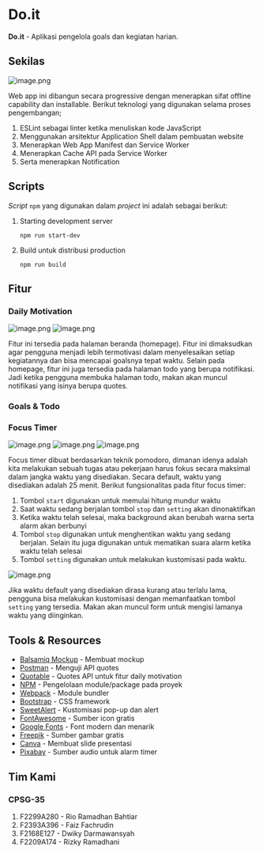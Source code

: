 # Do.it

**Do.it** - Aplikasi pengelola goals dan kegiatan harian.

## Sekilas

![image.png](https://github.com/ramadanriz/do-it/blob/677ab9c4b3df9767664ea6cb17f4863506a28387/readme%20image/homepage.PNG)

Web app ini dibangun secara progressive dengan menerapkan sifat offline capability dan installable. Berikut teknologi yang digunakan selama proses pengembangan;

1. ESLint sebagai linter ketika menuliskan kode JavaScript
2. Menggunakan arsitektur Application Shell dalam pembuatan website
3. Menerapkan Web App Manifest dan Service Worker
4. Menerapkan Cache API pada Service Worker
5. Serta menerapkan Notification

## Scripts

*Script* `npm` yang digunakan dalam *project* ini adalah sebagai berikut:

1. Starting development server

   `npm run start-dev`

2. Build untuk distribusi production

   `npm run build`

## Fitur

### Daily Motivation

![image.png](https://github.com/ramadanriz/do-it/blob/ad104faa5bae558d27f29757d5323b56660f4a55/readme%20image/daily_motivation.PNG)
![image.png](https://github.com/ramadanriz/do-it/blob/ad104faa5bae558d27f29757d5323b56660f4a55/readme%20image/daily_motivation_2.PNG)

Fitur ini tersedia pada halaman beranda (homepage). Fitur ini dimaksudkan agar pengguna menjadi lebih termotivasi dalam menyelesaikan setiap kegiatannya dan bisa mencapai goalsnya tepat waktu. Selain pada homepage, fitur ini juga tersedia pada halaman todo yang berupa notifikasi. Jadi ketika pengguna membuka halaman todo, makan akan muncul notifikasi yang isinya berupa quotes.

### Goals & Todo

### Focus Timer

![image.png](https://github.com/ramadanriz/do-it/blob/d883556f0f3cd894a5a7595840578ddc8fd40b67/readme%20image/timer_1%20(1).png) ![image.png](https://github.com/ramadanriz/do-it/blob/d883556f0f3cd894a5a7595840578ddc8fd40b67/readme%20image/timer_2%20(1).png) ![image.png](https://github.com/ramadanriz/do-it/blob/d883556f0f3cd894a5a7595840578ddc8fd40b67/readme%20image/timer_4%20(1).png)

Focus timer dibuat berdasarkan teknik pomodoro, dimanan idenya adalah kita melakukan sebuah tugas atau pekerjaan harus fokus secara maksimal dalam jangka waktu yang disediakan. Secara default, waktu yang disediakan adalah 25 menit. Berikut fungsionalitas pada fitur focus timer:

1. Tombol `start` digunakan untuk memulai hitung mundur waktu
2. Saat waktu sedang berjalan tombol `stop` dan `setting` akan dinonaktifkan
3. Ketika waktu telah selesai, maka background akan berubah warna serta alarm akan berbunyi
4. Tombol `stop` digunakan untuk menghentikan waktu yang sedang berjalan. Selain itu juga digunakan untuk mematikan suara alarm ketika waktu telah selesai
5. Tombol `setting` digunakan untuk melakukan kustomisasi pada waktu.

![image.png](https://github.com/ramadanriz/do-it/blob/fd00e7a4f4648b34e73c5cf438af08daa5cf482b/readme%20image/timer_3.PNG)

Jika waktu default yang disediakan dirasa kurang atau terlalu lama, pengguna bisa melakukan kustomisasi dengan memanfaatkan tombol `setting` yang tersedia. Makan akan muncul form untuk mengisi lamanya waktu yang diinginkan.

## Tools & Resources

- [Balsamiq Mockup](https://balsamiq.com/wireframes/) - Membuat mockup
- [Postman](https://www.postman.com/) - Menguji API quotes
- [Quotable](https://github.com/lukePeavey/quotable) - Quotes API untuk fitur daily motivation
- [NPM](https://www.npmjs.com/) - Pengelolaan module/package pada proyek
- [Webpack](https://webpack.js.org/) - Module bundler
- [Bootstrap](https://getbootstrap.com/) - CSS framework
- [SweetAlert](https://sweetalert2.github.io/) - Kustomisasi pop-up dan alert
- [FontAwesome](https://fontawesome.com/) - Sumber icon gratis
- [Google Fonts](https://fonts.google.com/) - Font modern dan menarik
- [Freepik](https://www.freepik.com/) - Sumber gambar gratis
- [Canva](https://www.canva.com/) - Membuat slide presentasi
- [Pixabay](https://pixabay.com/) - Sumber audio untuk alarm timer

## Tim Kami

### CPSG-35
1. F2299A280 - Rio Ramadhan Bahtiar
2. F2393A396 - Faiz Fachrudin 
3. F2168E127 - Dwiky Darmawansyah
4. F2209A174 - Rizky Ramadhani
